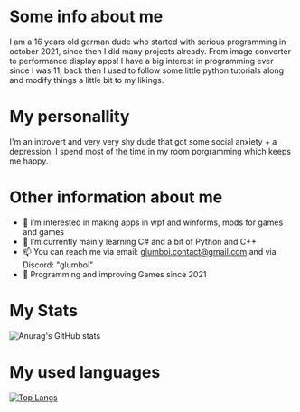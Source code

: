 # Some info about me

I am a 16 years old german dude who started with serious programming in october 2021, since then I did many projects already. From image converter to performance display apps!
I have a big interest in programming ever since I was 11, back then I used to follow some little python tutorials along and modify things a little bit to my likings.

# My personallity

I'm an introvert and very very shy dude that got some social anxiety + a depression, I spend most of the time in my room porgramming which keeps me happy.

# Other information about me
- 👀 I’m interested in making apps in wpf and winforms, mods for games and games
- 🌱 I’m currently mainly learning C# and a bit of Python and C++
- 📫 You can reach me via email: glumboi.contact@gmail.com and via Discord: "glumboi"
- 🐐 Programming and improving Games since 2021

# My Stats

![Anurag's GitHub stats](https://github-readme-stats.vercel.app/api?username=Glumboi&show_icons=true&theme=dark)

# My used languages

[![Top Langs](https://github-readme-stats.vercel.app/api/top-langs/?username=Glumboi&langs_count=8&theme=dark)](https://github.com/anuraghazra/github-readme-stats)


